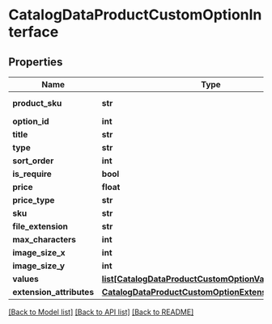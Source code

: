 # CatalogDataProductCustomOptionInterface

## Properties
Name | Type | Description | Notes
------------ | ------------- | ------------- | -------------
**product_sku** | **str** | Product SKU | 
**option_id** | **int** | Option id | [optional] 
**title** | **str** | Option title | 
**type** | **str** | Option type | 
**sort_order** | **int** | Sort order | 
**is_require** | **bool** | Is require | 
**price** | **float** | Price | [optional] 
**price_type** | **str** | Price type | [optional] 
**sku** | **str** | Sku | [optional] 
**file_extension** | **str** |  | [optional] 
**max_characters** | **int** |  | [optional] 
**image_size_x** | **int** |  | [optional] 
**image_size_y** | **int** |  | [optional] 
**values** | [**list[CatalogDataProductCustomOptionValuesInterface]**](CatalogDataProductCustomOptionValuesInterface.md) |  | [optional] 
**extension_attributes** | [**CatalogDataProductCustomOptionExtensionInterface**](CatalogDataProductCustomOptionExtensionInterface.md) |  | [optional] 

[[Back to Model list]](../README.md#documentation-for-models) [[Back to API list]](../README.md#documentation-for-api-endpoints) [[Back to README]](../README.md)


